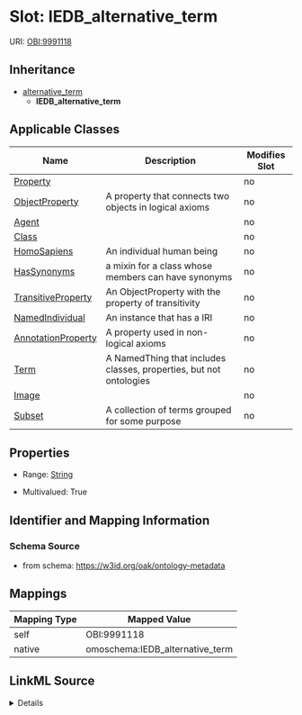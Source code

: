 

# Slot: IEDB_alternative_term



URI: [OBI:9991118](http://purl.obolibrary.org/obo/OBI_9991118)




## Inheritance

* [alternative_term](alternative_term.md)
    * **IEDB_alternative_term**






## Applicable Classes

| Name | Description | Modifies Slot |
| --- | --- | --- |
| [Property](Property.md) |  |  no  |
| [ObjectProperty](ObjectProperty.md) | A property that connects two objects in logical axioms |  no  |
| [Agent](Agent.md) |  |  no  |
| [Class](Class.md) |  |  no  |
| [HomoSapiens](HomoSapiens.md) | An individual human being |  no  |
| [HasSynonyms](HasSynonyms.md) | a mixin for a class whose members can have synonyms |  no  |
| [TransitiveProperty](TransitiveProperty.md) | An ObjectProperty with the property of transitivity |  no  |
| [NamedIndividual](NamedIndividual.md) | An instance that has a IRI |  no  |
| [AnnotationProperty](AnnotationProperty.md) | A property used in non-logical axioms |  no  |
| [Term](Term.md) | A NamedThing that includes classes, properties, but not ontologies |  no  |
| [Image](Image.md) |  |  no  |
| [Subset](Subset.md) | A collection of terms grouped for some purpose |  no  |







## Properties

* Range: [String](String.md)

* Multivalued: True





## Identifier and Mapping Information







### Schema Source


* from schema: https://w3id.org/oak/ontology-metadata




## Mappings

| Mapping Type | Mapped Value |
| ---  | ---  |
| self | OBI:9991118 |
| native | omoschema:IEDB_alternative_term |




## LinkML Source

<details>
```yaml
name: IEDB_alternative_term
from_schema: https://w3id.org/oak/ontology-metadata
rank: 1000
is_a: alternative_term
slot_uri: OBI:9991118
alias: IEDB_alternative_term
domain_of:
- HasSynonyms
range: string
multivalued: true

```
</details>